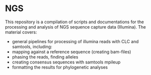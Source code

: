 # NGS
This repository is a compilation of scripts and documentations for the processing and analysis of NGS sequence capture data (Illumina).
The material covers:  
- general pipelines for processing of illumina reads with CLC and samtools, including:  
- mapping against a reference sequence (creating bam-files)
- phasing the reads, finding alleles
- creating consensus sequences with samtools mpileup
- formatting the results for phylogenetic analyses
